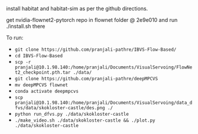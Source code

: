 install habitat and habitat-sim as per the github directions.

get nvidia-flownet2-pytorch repo in flownet folder @ 2e9e010
and run ./install.sh there

To run:
* `git clone https://github.com/pranjali-pathre/IBVS-Flow-Based/`
* `cd IBVS-Flow-Based`
* `scp -r pranjali@10.1.98.140:/home/pranjali/Documents/VisualServoing/FlowNet2_checkpoint.pth.tar ./data/`
* `git clone https://github.com/pranjali-pathre/deepMPCVS`
* `mv deepMPCVS flownet`
* `conda activate deepmpcvs`
* `scp pranjali@10.1.98.140:/home/pranjali/Documents/VisualServoing/data_dfvs/data/skokloster-castle/des.png ./`
* `python run_dfvs.py ./data/skokloster-castle`
* `./make_video.sh ./data/skokloster-castle && ./plot.py ./data/skokloster-castle` 
